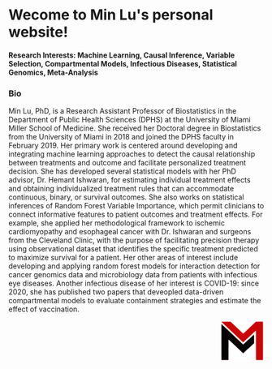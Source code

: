 
#  Wecome to Min Lu's personal website!


#### Research Interests: Machine Learning, Causal Inference, Variable Selection, Compartmental Models, Infectious Diseases, Statistical Genomics, Meta-Analysis

### Bio

Min Lu, PhD, is a Research Assistant Professor of Biostatistics in the Department of Public Health Sciences (DPHS) at the University of Miami Miller School of Medicine. She received her Doctoral degree in Biostatistics from the University of Miami in 2018 and joined the DPHS faculty in February 2019. Her primary work is centered around developing and integrating machine learning approaches to detect the causal relationship between treatments and outcome and facilitate personalized treatment decision. She has developed several statistical models with her PhD advisor, Dr. Hemant Ishwaran, for estimating individual treatment effects and obtaining individualized treatment rules that can accommodate continuous, binary, or survival outcomes. She also works on statistical inferences of Random Forest Variable Importance, which permit clinicians to connect informative features to patient outcomes and treatment effects. For example, she applied her methodological framework to ischemic cardiomyopathy and esophageal cancer with Dr. Ishwaran and surgeons from the Cleveland Clinic, with the purpose of facilitating precision therapy using observational dataset that identifies the specific treatment predicted to maximize survival for a patient. Her other areas of interest include developing and applying random forest models for interaction detection for cancer genomics data and microbiology data from patients with infectious eye diseases. Another infectious disease of her interest is COVID-19: since 2020, she has published two papers that deveopled data-driven compartmental models to evaluate containment strategies and estimate the effect of vaccination.

<a href="https://luminwin.github.io"><img src="logo.svg" align="right"  height="80" />
